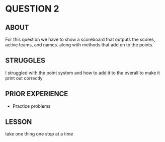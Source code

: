 # QUESTION 2

## ABOUT
For this question we have to show a scoreboard that outputs the scores, active teams, and names. along with methods that add on to the points.

## STRUGGLES 
I struggled with the point system and how to add it to the overall to make it print out correctly 

## PRIOR EXPERIENCE 
- Practice problems 

## LESSON
take one thing one step at a time 
